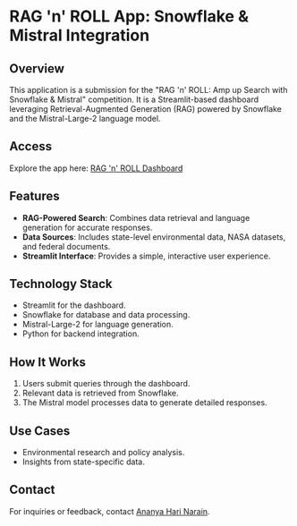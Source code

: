 # RAG 'n' ROLL App: Snowflake & Mistral Integration

## Overview
This application is a submission for the "RAG 'n' ROLL: Amp up Search with Snowflake & Mistral" competition. It is a Streamlit-based dashboard leveraging Retrieval-Augmented Generation (RAG) powered by Snowflake and the Mistral-Large-2 language model.

## Access
Explore the app here: [RAG 'n' ROLL Dashboard](https://ananya-rag-n-roll.streamlit.app/)

## Features
- **RAG-Powered Search**: Combines data retrieval and language generation for accurate responses.
- **Data Sources**: Includes state-level environmental data, NASA datasets, and federal documents.
- **Streamlit Interface**: Provides a simple, interactive user experience.

## Technology Stack
- Streamlit for the dashboard.
- Snowflake for database and data processing.
- Mistral-Large-2 for language generation.
- Python for backend integration.

## How It Works
1. Users submit queries through the dashboard.
2. Relevant data is retrieved from Snowflake.
3. The Mistral model processes data to generate detailed responses.

## Use Cases
- Environmental research and policy analysis.
- Insights from state-specific data.

## Contact
For inquiries or feedback, contact [Ananya Hari Narain](mailto:ananya.harinarain@gmail.com).
